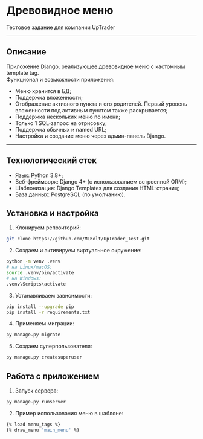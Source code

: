 # Древовидное меню
Тестовое задание для компании UpTrader  

---
## Описание
Приложение Django, реализующее древовидное меню с кастомным template tag.  
Функционал и возможности приложения:
- Меню хранится в БД;
- Поддержка вложенности;
- Отображение активного пункта и его родителей. Первый уровень вложенности под активным пунктом также раскрывается;
- Поддержка нескольких меню по имени;
- Только 1 SQL-запрос на отрисовку;
- Поддержка обычных и named URL;
- Настройка и создание меню через админ-панель Django.

---

## Технологический стек
* Язык: Python 3.8+;
* Веб-фреймворк: Django 4+ (с использованием встроенной ORM);
* Шаблонизация: Django Templates для создания HTML-страниц;
* База данных: PostgreSQL (по умолчанию).

## Установка и настройка
1) Клонируем репозиторий:
```bash
git clone https://github.com/MLKolt/UpTrader_Test.git
```
2) Создаем и активируем виртуальное окружение:
```bash
python -m venv .venv
# на Linux/macOS:
source .venv/bin/activate
# на Windows:
.venv\Scripts\activate
```
3) Устанавливаем зависимости:
```bash
pip install --upgrade pip
pip install -r requirements.txt
```
4) Применяем миграции:
```bash
py manage.py migrate
```
5) Создаем суперпользователя:
```bash
py manage.py createsuperuser
```

## Работа с приложением
1) Запуск сервера:
```bash
py manage.py runserver
```

2) Пример использования меню в шаблоне:
```bash
{% load menu_tags %}
{% draw_menu 'main_menu' %}
```